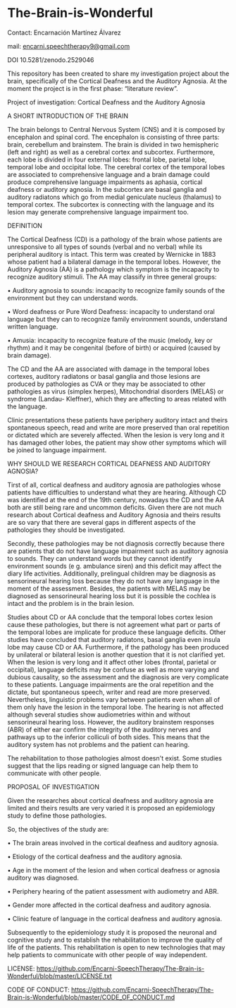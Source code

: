 # The-Brain-is-Wonderful
Contact: Encarnación Martínez Álvarez

mail: encarni.speechtherapy9@gmail.com

DOI 10.5281/zenodo.2529046 

This repository has been created to share my investigation project about the brain, specifically of the Cortical Deafness and the Auditory Agnosia. At the moment the project is in the first phase: “literature review”. 

Project of investigation: Cortical Deafness and the Auditory Agnosia

A SHORT INTRODUCTION OF THE BRAIN

The brain belongs to Central Nervous System (CNS) and it is composed by encephalon and spinal cord. The encephalon is consisting of three parts: brain, cerebellum and brainstem. The brain is divided in two hemispheric (left and right) as well as a cerebral cortex and subcortex. Furthermore, each lobe is divided in four external lobes: frontal lobe, parietal lobe, temporal lobe and occipital lobe. The cerebral cortex of the temporal lobes are associated to comprehensive language and a brain damage could produce comprehensive language impairments as aphasia, cortical deafness or auditory agnosia. In the subcortex are basal ganglia and auditory radiatons which go from medial geniculate nucleus (thalamus) to temporal cortex. The subcortex is connecting with the language and its lesion may generate comprehensive language impairment too.  

DEFINITION

The Cortical Deafness (CD) is a pathology of the brain whose patients are unresponsive to all types of sounds (verbal and no verbal) while its peripheral auditory is intact. This term was created by Wernicke in 1883 whose patient had a bilateral damage in the temporal lobes. However, the Auditory Agnosia (AA) is a pathology which symptom is the incapacity to recognize auditory stimuli. The AA may classify in three general groups:

•	Auditory agnosia to sounds: incapacity to recognize family sounds of the environment but they can understand words.

•	Word deafness or Pure Word Deafness: incapacity to understand oral language but they can to recognize family environment sounds, understand written language.

•	Amusia: incapacity to recognize feature of the music (melody, key or rhythm) and it may be congenital (before of birth) or acquired (caused by brain damage). 

The CD and the AA are associated with damage in the temporal lobes cortexes, auditory radiatons or basal ganglia and those lesions are produced by pathologies as CVA or they may be associated to other pathologies as virus (simplex herpes), Mitochondrial disorders (MELAS) or syndrome (Landau- Kleffner), which they are affecting to areas related with the language. 

Clinic presentations these patients have periphery auditory intact and theirs spontaneous speech, read and write are more preserved than oral repetition or dictated which are severely affected. When the lesion is very long and it has damaged other lobes, the patient may show other symptoms which will be joined to language impairment.

WHY SHOULD WE RESEARCH CORTICAL DEAFNESS AND AUDITORY AGNOSIA?

Tirst of all, cortical deafness and auditory agnosia are pathologies whose patients have difficulties to understand what they are hearing. Although CD was identified at the end of the 19th century, nowadays the CD and the AA both are still being rare and uncommon deficits. Given there are not much research about Cortical deafness and Auditory Agnosia and theirs results are so vary that there are several gaps in different aspects of the pathologies they should be investigated.

Secondly, these pathologies may be not diagnosis correctly because there are patients that do not have language impairment such as auditory agnosia to sounds. They can understand words but they cannot identify environment sounds (e g. ambulance siren) and this deficit may affect the diary life activities. Additionally, prelingual children may be diagnosis as sensorineural hearing loss because they do not have any language in the moment of the assessment. Besides, the patients with MELAS may be diagnosed as sensorineural hearing loss but it is possible the cochlea is intact and the problem is in the brain lesion. 

Studies about CD or AA conclude that the temporal lobes cortex lesion cause these pathologies, but there is not agreement what part or parts of the temporal lobes are implicate for produce these language deficits. Other studies have concluded that auditory radiatons, basal ganglia even insula lobe may cause CD or AA. Furthermore, if the pathology has been produced by unilateral or bilateral lesion is another question that it is not clarified yet. When the lesion is very long and it affect other lobes (frontal, parietal or occipital), language deficits may be confuse as well as more varying and dubious causality, so the assessment and the diagnosis are very complicate to these patients. Language impairments are the oral repetition and the dictate, but spontaneous speech, writer and read are more preserved. Nevertheless, linguistic problems vary between patients even when all of them only have the lesion in the temporal lobe. The hearing is not affected although several studies show audiometries within and without sensorineural hearing loss. However, the auditory brainstem responses (ABR) of either ear confirm the integrity of the auditory nerves and pathways up to the inferior colliculi of both sides. This means that the auditory system has not problems and the patient can hearing. 

The rehabilitation to those pathologies almost doesn't exist. Some studies suggest that the lips reading or signed language can help them to
communicate with other people.

PROPOSAL OF INVESTIGATION

Given the researches about cortical deafness and auditory agnosia are limited and theirs results are very varied it is proposed an epidemiology study to define those pathologies.

 So, the objectives of the study are:
 
•	The brain areas involved in the cortical deafness and auditory agnosia.

•	Etiology of the cortical deafness and the auditory agnosia.

•	Age in the moment of the lesion and when cortical deafness or agnosia auditory was diagnosed.

•	Periphery hearing of the patient assessment with audiometry and ABR.

•	Gender more affected in the cortical deafness and auditory agnosia.

•	Clinic feature of language in the cortical deafness and auditory agnosia. 

Subsequently to the epidemiology study it is proposed the neuronal and cognitive study and to establish the rehabilitation to improve the quality of life of the patients. This rehabilitation is open to new technologies that may help patients to communicate with other people of way independent. 


LICENSE: https://github.com/Encarni-SpeechTherapy/The-Brain-is-Wonderful/blob/master/LICENSE.txt

CODE OF CONDUCT: https://github.com/Encarni-SpeechTherapy/The-Brain-is-Wonderful/blob/master/CODE_OF_CONDUCT.md


      




  
 

 

